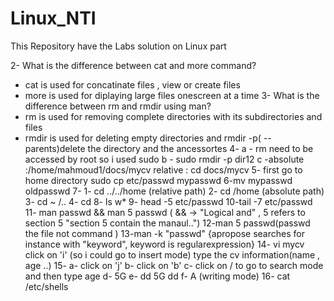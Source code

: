 # Linux_NTI
This Repository have the Labs solution on Linux part

2- What is the difference between cat and more command?
 - cat is used for concatinate files , view or create files
 - more is used for diplaying large files onescreen at a time 
3- What is the difference between rm and rmdir using man?
  - rm is used for removing complete directories with its subdirectories and files
  - rmdir is used for deleting empty directories and rmdir -p( --parents)delete the directory and the ancessortes
4-
 a - rm need to be accessed by root so i used sudo
 b - sudo rmdir -p dir12
 c -absolute :/home/mahmoud1/docs/mycv
    relative : cd docs/mycv
5- first go to home directory 
    sudo cp etc/passwd mypasswd
6-mv mypasswd oldpasswd 
7-
  1- cd ../../home (relative path)
  2- cd /home (absolute path)
  3- cd ~ /.. 
  4- cd
8- ls w*
9- head -5 etc/passwd
10-tail -7 etc/passwd
11-  man passwd && man 5 passwd ( && -> "Logical and" , 5 refers to section 5 "section 5 contain the manaul..")
12-man 5 passwd(passwd the file not command )
13-man -k "passwd" {apropose searches for instance with "keyword", keyword is regularexpression}
14- vi mycv 
    click on 'i' (so i could go to insert mode)
    type the cv information(name , age ..)
15- 
 a- click on 'j'
 b- click on 'b'
 c- click on / to go to search mode and then type age 
 d- 5G
 e- dd 5G dd 
 f- A (writing mode)
16- cat /etc/shells
